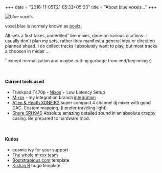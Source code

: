+++
date = "2016-11-05T21:05:33+05:30"
title = "About blue voxels…"
+++

![blue voxels][1]

voxel.blue is normaly known as [poelzi](http://poelzi.org)

All sets a first takes, undedited¹ live mixes, done on various ocations. I usually don't plan my sets, rather they manifest a general idea or direction planned ahead. I do collect tracks I absolutely want to play, but most tracks a choosen in midair …

¹ except normalization and maybe cutting garbage from end/beginning :)


<br>

#### Current tools used

* Thinkpad T470p - [Nixos](http://nixos.org) + Low Latency Setup
* [Mixxx](http://mixxx.org) - my integration branch [integration](https://github.com/poelzi/mixxx/tree/integration)
* [Allen & Heath XONE:K2](http://www.allen-heath.com/ahproducts/xonek2/) super compact 4 channel dj mixer with good DAC. Custom mapping. (I prefer traveling light)
* [Shure SRH940](https://www.shure.com/americas/products/headphones/srh940-professional-reference-headphones) Absolute amazing detailed sound in an absolute crappy casing. Be prepared to hardware mod.


<br>

#### Kudos

* cosmic ivy for your support
* [The whole mixxx team](http://mixxx.org)
* [Bootstrapious.com](https://bootstrapious.com/free-templates) template
* [Kishan B](https://github.com/kishaningithub) hugo template


[1]: /images/avatar1_400px_transparent.png#center
